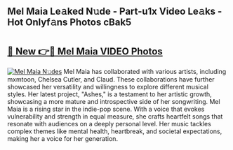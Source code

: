 ## Mel Maia Le𝚊ked N𝚞de - Part-u1x Video Le𝚊ks - Hot Onlyf𝚊ns Photos cBak5

# <h2><a href="http://ac13022.deff.icu/?id=Mel+Maia">🔗 New 👉🔴 Mel Maia VIDEO Photos</a></h2>

[![Mel Maia N𝚞des](https://i.imgur.com/rIISA9y.gif)](http://ac13022.deff.icu/?id=Mel+Maia)
Mel Maia has collaborated with various artists, including mxmtoon, Chelsea Cutler, and Claud. These collaborations have further showcased her versatility and willingness to explore different musical styles. Her latest project, "Ashes," is a testament to her artistic growth, showcasing a more mature and introspective side of her songwriting. Mel Maia is a rising star in the indie-pop scene. With a voice that evokes vulnerability and strength in equal measure, she crafts heartfelt songs that resonate with audiences on a deeply personal level. Her music tackles complex themes like mental health, heartbreak, and societal expectations, making her a voice for her generation.
